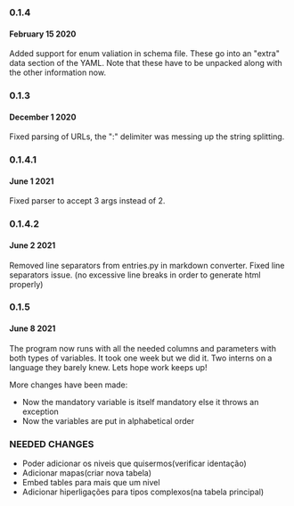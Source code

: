 ### 0.1.4
#### February 15 2020

Added support for enum valiation in schema file. These go into an "extra" data section of the YAML. Note that these have to be unpacked along with the other information now.

### 0.1.3
#### December 1 2020

Fixed parsing of URLs, the ":" delimiter was messing up the string splitting.

### 0.1.4.1
#### June 1 2021

Fixed parser to accept 3 args instead of 2.

### 0.1.4.2
#### June 2 2021

Removed line separators from entries.py in markdown converter.
Fixed line separators issue. (no excessive line breaks in order to generate html properly)

### 0.1.5
#### June 8 2021

The program now runs with all the needed columns and parameters with both types of variables.
It took one week but we did it.
Two interns on a language they barely knew.
Lets hope work keeps up!

More changes have been made:
- Now the mandatory variable is itself mandatory else it throws an exception
- Now the variables are put in alphabetical order

### NEEDED CHANGES

- Poder adicionar os niveis que quisermos(verificar identação)
- Adicionar mapas(criar nova tabela)
- Embed tables para mais que um nivel
- Adicionar hiperligações para tipos complexos(na tabela principal)